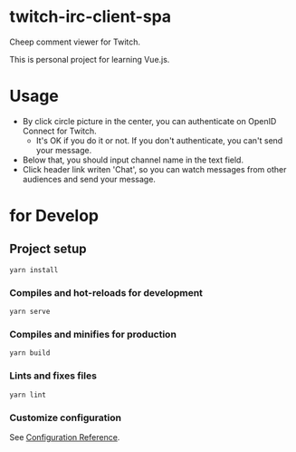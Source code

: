 # twitch-irc-client-spa

Cheep comment viewer for Twitch.

This is personal project for learning Vue.js.

# Usage

- By click circle picture in the center, you can authenticate on OpenID Connect for Twitch.
  - It's OK if you do it or not. If you don't authenticate, you can't send your message.
- Below that, you should input channel name in the text field.
- Click header link writen 'Chat', so you can watch messages from other audiences and send your message.

# for Develop

## Project setup
```
yarn install
```

### Compiles and hot-reloads for development
```
yarn serve
```

### Compiles and minifies for production
```
yarn build
```

### Lints and fixes files
```
yarn lint
```

### Customize configuration
See [Configuration Reference](https://cli.vuejs.org/config/).
